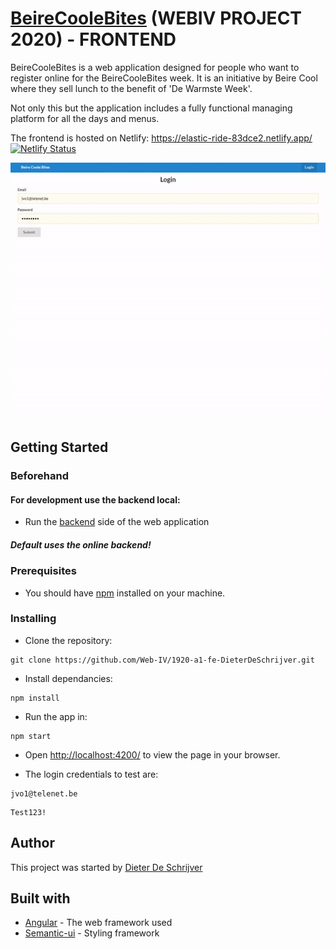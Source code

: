 # [BeireCooleBites](https://elastic-ride-83dce2.netlify.app/) (WEBIV PROJECT 2020) - FRONTEND

BeireCooleBites is a web application designed for people who want to register online for the BeireCooleBites week. It is an initiative by Beire Cool where they sell lunch to the benefit of 'De Warmste Week'.

Not only this but the application includes a fully functional managing platform for all the days and menus.

The frontend is hosted on Netlify: https://elastic-ride-83dce2.netlify.app/ [![Netlify Status](https://api.netlify.com/api/v1/badges/e29e2c16-f936-407e-bde8-17104efe8304/deploy-status)](https://app.netlify.com/sites/elastic-ride-83dce2/deploys)

<img src="src/assets/ezgif-4-0a5800767ae7.gif" alt="demo gif" />

## Getting Started

### Beforehand
#### For development use the backend local:
* Run the [backend](https://github.com/Web-IV/1920-a1-be-DieterDeSchrijver) side of the web application
##### Default uses the online backend!
### Prerequisites

* You should have [npm](https://www.npmjs.com/get-npm) installed on your machine. 

### Installing

* Clone the repository:
```
git clone https://github.com/Web-IV/1920-a1-fe-DieterDeSchrijver.git
```

* Install dependancies:
```
npm install
```
* Run the app in:
```
npm start
```
* Open [http://localhost:4200/](http://localhost:4200/) to view the page in your browser.

* The login credentials to test are:
```
jvo1@telenet.be
```
```
Test123!
```

## Author

This project was started by [Dieter De Schrijver](https://github.com/DieterDeSchrijver)

## Built with

* [Angular](https://github.com/angular) - The web framework used
* [Semantic-ui](https://react.semantic-ui.com/) - Styling framework
